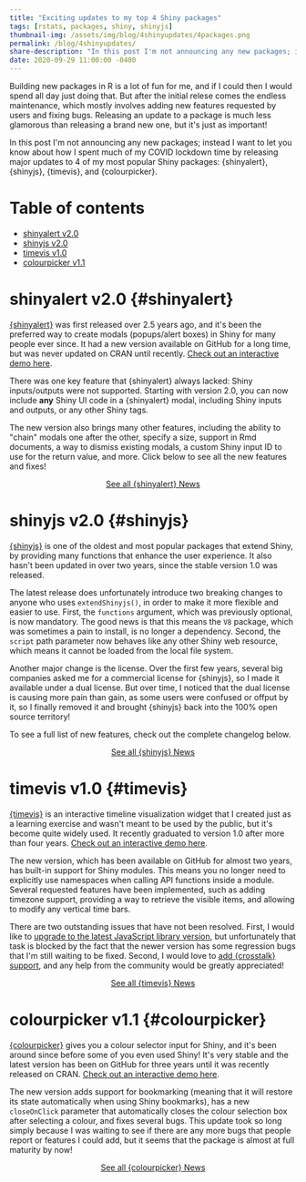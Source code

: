 ```yaml
---
title: "Exciting updates to my top 4 Shiny packages"
tags: [rstats, packages, shiny, shinyjs]
thumbnail-img: /assets/img/blog/4shinyupdates/4packages.png
permalink: /blog/4shinyupdates/
share-description: "In this post I'm not announcing any new packages; instead I'm releasing major updates to 4 of my most popular Shiny packages: {shinyalert}, {shinyjs}, {timevis}, and {colourpicker}."
date: 2020-09-29 11:00:00 -0400
---
```


Building new packages in R is a lot of fun for me, and if I could then I would spend all day just doing that. But after the initial relese comes the endless maintenance, which mostly involves adding new features requested by users and fixing bugs. Releasing an update to a package is much less glamorous than releasing a brand new one, but it's just as important! 

In this post I'm not announcing any new packages; instead I want to let you know about how I spent much of my COVID lockdown time by releasing major updates to 4 of my most popular Shiny packages: {shinyalert}, {shinyjs}, {timevis}, and {colourpicker}.

# Table of contents

- [shinyalert v2.0](#shinyalert)
- [shinyjs v2.0](#shinyjs)
- [timevis v1.0](#timevis)
- [colourpicker v1.1](#colourpicker)

# shinyalert v2.0 {#shinyalert}

[{shinyalert}](https://github.com/daattali/shinyalert) was first released over 2.5 years ago, and it's been the preferred way to create modals (popups/alert boxes) in Shiny for many people ever since. It had a new version available on GitHub for a long time, but was never updated on CRAN until recently. [Check out an interactive demo here](https://daattali.com/shiny/shinyalert-demo/).

There was one key feature that {shinyalert} always lacked: Shiny inputs/outputs were not supported. Starting with version 2.0, you can now include **any** Shiny UI code in a {shinyalert} modal, including Shiny inputs and outputs, or any other Shiny tags.

The new version also brings many other features, including the ability to "chain" modals one after the other, specify a size, support in Rmd documents, a way to dismiss existing modals, a custom Shiny input ID to use for the return value, and more. Click below to see all the new features and fixes!

<div style="text-align:center;">
<a class="btn btn-lg btn-success" href="https://github.com/daattali/shinyalert/blob/master/NEWS.md">See all {shinyalert} News</a>
</div>

# shinyjs v2.0 {#shinyjs}

[{shinyjs}](https://github.com/daattali/shinyjs) is one of the oldest and most popular packages that extend Shiny, by providing many functions that enhance the user experience. It also hasn't been updated in over two years, since the stable version 1.0 was released.

The latest release does unfortunately introduce two breaking changes to anyone who uses `extendShinyjs()`, in order to make it more flexible and easier to use. First, the `functions` argument, which was previously optional, is now mandatory. The good news is that this means the `V8` package, which was sometimes a pain to install, is no longer a dependency. Second, the `script` path parameter now behaves like any other Shiny web resource, which means it cannot be loaded from the local file system.

Another major change is the license. Over the first few years, several big companies asked me for a commercial license for {shinyjs}, so I made it available under a dual license. But over time, I noticed that the dual license is causing more pain than gain, as some users were confused or offput by it, so I finally removed it and brought {shinyjs} back into the 100% open source territory!

To see a full list of new features, check out the complete changelog below.

<div style="text-align:center;">
<a class="btn btn-lg btn-success" href="https://github.com/daattali/shinyjs/blob/master/NEWS.md">See all {shinyjs} News</a>
</div>

# timevis v1.0 {#timevis}

[{timevis}](https://github.com/daattali/timevis) is an interactive timeline visualization widget that I created just as a learning exercise and wasn't meant to be used by the public, but it's become quite widely used. It recently graduated to version 1.0 after more than four years. [Check out an interactive demo here](https://daattali.com/shiny/timevis-demo/).

The new version, which has been available on GitHub for almost two years, has built-in support for Shiny modules. This means you no longer need to explicitly use namespaces when calling API functions inside a module. Several requested features have been implemented, such as adding timezone support, providing a way to retrieve the visible items, and allowing to modify any vertical time bars.

There are two outstanding issues that have not been resolved. First, I would like to [upgrade to the latest JavaScript library version](https://github.com/daattali/timevis/issues/50), but unfortunately that task is blocked by the fact that the newer version has some regression bugs that I'm still waiting to be fixed. Second, I would love to [add {crosstalk} support](https://github.com/daattali/timevis/issues/95), and any help from the community would be greatly appreciated!

<div style="text-align:center;">
<a class="btn btn-lg btn-success" href="https://github.com/daattali/timevis/blob/master/NEWS.md">See all {timevis} News</a>
</div>

# colourpicker v1.1 {#colourpicker}

[{colourpicker}](https://github.com/daattali/colourpicker) gives you a colour selector input for Shiny, and it's been around since before some of you even used Shiny! It's very stable and the latest version has been on GitHub for three years until it was recently released on CRAN. [Check out an interactive demo here](https://daattali.com/shiny/colourInput/).

The new version adds support for bookmarking (meaning that it will restore its state automatically when using Shiny bookmarks), has a new `closeOnClick` parameter that automatically closes the colour selection box after selecting a colour, and fixes several bugs. This update took so long simply because I was waiting to see if there are any more bugs that people report or features I could add, but it seems that the package is almost at full maturity by now!

<div style="text-align:center;">
<a class="btn btn-lg btn-success" href="https://github.com/daattali/colourpicker/blob/master/NEWS.md">See all {colourpicker} News</a>
</div>
